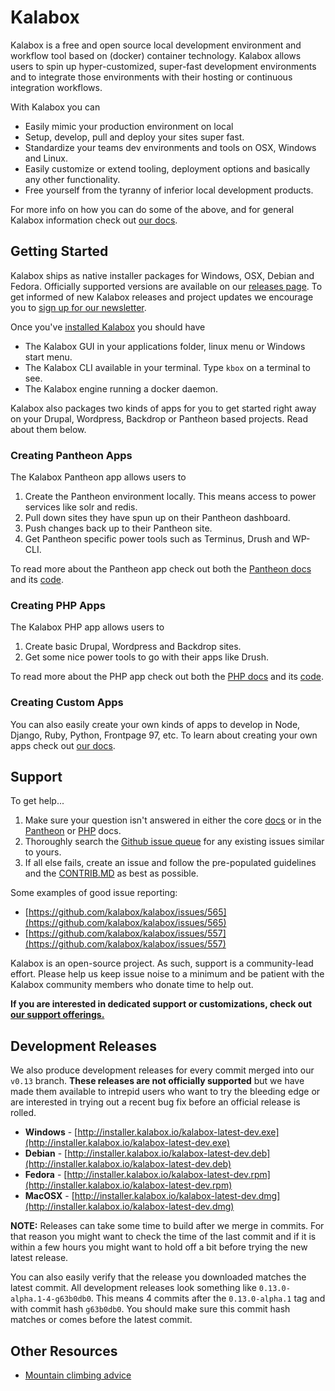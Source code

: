 Kalabox
=======

Kalabox is a free and open source local development environment and workflow tool based on (docker) container technology. Kalabox allows users to spin up hyper-customized, super-fast development environments and to integrate those environments with their hosting or continuous integration workflows.

With Kalabox you can

  * Easily mimic your production environment on local
  * Setup, develop, pull and deploy your sites super fast.
  * Standardize your teams dev environments and tools on OSX, Windows and Linux.
  * Easily customize or extend tooling, deployment options and basically any other functionality.
  * Free yourself from the tyranny of inferior local development products.

For more info on how you can do some of the above, and for general Kalabox information check out [our docs](http://docs.kalabox.io).

Getting Started
---------------

Kalabox ships as native installer packages for Windows, OSX, Debian and Fedora. Officially supported versions are available on our [releases page](https://github.com/kalabox/kalabox/releases). To get informed of new Kalabox releases and project updates we encourage you to [sign up for our newsletter](http://www.kalabox.io/).

Once you've [installed Kalabox](http://docs.kalabox.io/users/install/#installation) you should have

  * The Kalabox GUI in your applications folder, linux menu or Windows start menu.
  * The Kalabox CLI available in your terminal. Type `kbox` on a terminal to see.
  * The Kalabox engine running a docker daemon.

Kalabox also packages two kinds of apps for you to get started right away on your Drupal, Wordpress, Backdrop or Pantheon based projects. Read about them below.

### Creating Pantheon Apps

The Kalabox Pantheon app allows users to

1. Create the Pantheon environment locally. This means access to power services like solr and redis.
2. Pull down sites they have spun up on their Pantheon dashboard.
3. Push changes back up to their Pantheon site.
4. Get Pantheon specific power tools such as Terminus, Drush and WP-CLI.

To read more about the Pantheon app check out both the [Pantheon docs](http://pantheon.kalabox.io/) and its [code](https://github.com/kalabox/kalabox-app-pantheon).

### Creating PHP Apps

The Kalabox PHP  app allows users to

1. Create basic Drupal, Wordpress and Backdrop sites.
2. Get some nice power tools to go with their apps like Drush.

To read more about the PHP app check out both the [PHP docs](http://php.kalabox.io/) and its [code](https://github.com/kalabox/kalabox-app-php).

### Creating Custom Apps

You can also easily create your own kinds of apps to develop in Node, Django, Ruby, Python, Frontpage 97, etc. To learn about creating your own apps check out [our docs](http://docs.kalabox.io).

Support
-------

To get help...

  1. Make sure your question isn't answered in either the core [docs](http://support.kalabox.io/solution/categories) or in the [Pantheon](http://pantheon.kalabox.io/) or [PHP](http://php.kalabox.io/) docs.
  2. Thoroughly search the [Github issue queue](https://github.com/kalabox/kalabox/issues) for any existing issues similar to yours.
  3. If all else fails, create an issue and follow the pre-populated guidelines and the [CONTRIB.MD](https://raw.githubusercontent.com/kalabox/kalabox/v0.13/CONTRIBUTING.md) as best as possible.

Some examples of good issue reporting:

  - [https://github.com/kalabox/kalabox/issues/565](https://github.com/kalabox/kalabox/issues/565)
  - [https://github.com/kalabox/kalabox/issues/557](https://github.com/kalabox/kalabox/issues/557)

Kalabox is an open-source project. As such, support is a community-lead effort. Please help us keep issue noise to a minimum and be patient with the Kalabox community members who donate time to help out.

**If you are interested in dedicated support or customizations, check out [our support offerings.](http://kalabox.io/support)**

Development Releases
--------------------

We also produce development releases for every commit merged into our `v0.13` branch. **These releases are not officially supported** but we have made them available to intrepid users who want to try the bleeding edge or are interested in trying out a recent bug fix before
an official release is rolled.

  * **Windows** - [http://installer.kalabox.io/kalabox-latest-dev.exe](http://installer.kalabox.io/kalabox-latest-dev.exe)
  * **Debian** - [http://installer.kalabox.io/kalabox-latest-dev.deb](http://installer.kalabox.io/kalabox-latest-dev.deb)
  * **Fedora** - [http://installer.kalabox.io/kalabox-latest-dev.rpm](http://installer.kalabox.io/kalabox-latest-dev.rpm)
  * **MacOSX** - [http://installer.kalabox.io/kalabox-latest-dev.dmg](http://installer.kalabox.io/kalabox-latest-dev.dmg)

**NOTE:** Releases can take some time to build after we merge in commits. For that reason you might want to check the time of the last commit and if it is within a few hours you might want to hold off a bit before trying the new latest release.

You can also easily verify that the release you downloaded matches the latest commit. All development releases look something like `0.13.0-alpha.1-4-g63b0db0`. This means 4 commits after the `0.13.0-alpha.1` tag and with commit hash `g63b0db0`. You should make sure this commit hash matches or comes before the latest commit.

Other Resources
---------------

* [Mountain climbing advice](https://www.youtube.com/watch?v=tkBVDh7my9Q)
